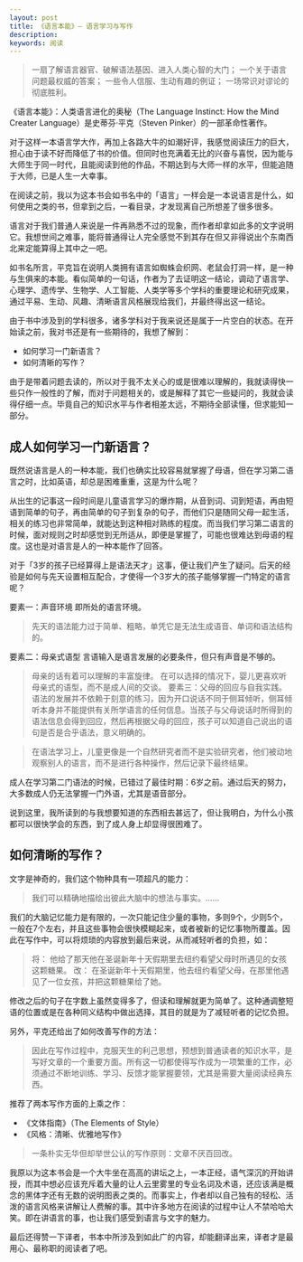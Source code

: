 ```yaml
---
layout: post
title: 《语言本能》— 语言学习与写作
description:
keywords: 阅读
---
```

> 一扇了解语言器官、破解语法基因、进入人类心智的大门；
> 一个关于语言问题最权威的答案；
> 一些令人信服、生动有趣的例证；
> 一场常识对谬论的彻底胜利。

《语言本能》：人类语言进化的奥秘（The Language Instinct: How the Mind Creater Language）是史蒂芬‧平克（Steven Pinker）的一部革命性著作。

对于这样一本语言学大作，再加上各路大牛的如潮好评，我感觉阅读压力的巨大，担心由于读不好而降低了书的价值。但同时也充满着无比的兴奋与喜悦，因为能与大师生于同一时代，且能阅读到他的作品，不期达到与大师一样的水平，但能追随于大师，已是人生一大幸事。

在阅读之前，我以为这本书会如书名中的「语言」一样会是一本说语言是什么，如何使用之类的书，但拿到之后，一看目录，才发现离自己所想差了很多很多。

语言对于我们普通人来说是一件再熟悉不过的现象，而作者却拿如此多的文字说明它。我想世间之难事，能将普通得让人完全感觉不到其存在但又非得说出个东南西北来定能算得上其中之一吧。

如书名所言，平克旨在说明人类拥有语言如蜘蛛会织网、老鼠会打洞一样，是一种与生俱来的本能。看似简单的一句话，作者为了去证明这一结论，调动了语言学、心理学、遗传学、生物学、人工智能、人类学等多个学科的重要理论和研究成果，通过平易、生动、风趣、清晰语言风格展现给我们，并最终得出这一结论。

由于书中涉及到的学科很多，诸多学科对于我来说还是属于一片空白的状态。在开始读之前，我对书还是有一些期待的，我想了解到：

- 如何学习一门新语言？
- ​如何清晰的写作？

由于是带着问题去读的，所以对于我不太关心的或是很难以理解的，我就读得快一些只作一般性的了解，而对于问题相关的，或是解释了其它一些疑问的，我就会读得仔细一点。毕竟自己的知识水平与作者相差太远，不期待全部读懂，但求能知一部分。

## 成人如何学习一门新语言？
既然说语言是人的一种本能，我们也确实比较容易就掌握了母语，但在学习第二语言之时，比如英语，却总是困难重重，这是为什么呢？

从出生的记事这一段时间是儿童语言学习的爆炸期，从音到词、词到短语，再由短语到简单的句子，再由简单的句子到复杂的句子，而他们只是随同父母一起生活，相关的练习也非常简单，就能达到这种相对熟练的程度。而当我们学习第二语言的时候，面对规则之时却感觉到无所适从，即便是掌握了，可能也很难达到母语的程度。这也是对语言是人的一种本能作了回答。

对于「3岁的孩子已经算得上是语法天才」这事，便让我们产生了疑问。后天的经验是如何与先天设置相互配合，才使得一个3岁大的孩子能够掌握一门特定的语言呢？

要素一：声音环境
即所处的语言环境。
> 先天的语法能力过于简单、粗略，单凭它是无法生成语音、单词和语法结构的。

要素二：母亲式语型
言语输入是语言发展的必要条件，但只有声音是不够的。
>母亲的话有着可以理解的丰富旋律。
>在可以选择的情况下，婴儿更喜欢听母亲式的语型，而不是成人间的交谈。
​
要素三：父母的回应与自我实践。
语法的发展并不依赖于刻意的练习，因为开口说话不同于侧耳倾听，侧耳倾听本身并不能提供有关所学语言的任何信息。当孩子与父母说话时所得到的语法信息会得到回应，然后再根据父母的回应，孩子可以知道自己说出的语句是否是合乎语法，意义明确的。

>在语法学习上，儿童更像是一个自然研究者而不是实验研究者，他们被动地观察别人的语言，而不是进行各种操作，然后记录下最终结果。

成人在学习第二门语法的时候，已错过了最佳时期：6岁之前。通过后天的努力，大多数成人仍无法掌握一门外语，尤其是语音部分。

说到这里，我所读到的与我想要知道的东西相去甚远了，但让我明白，为什么小孩都可以很快学会的东西，到了成人身上却显得很困难了。

## ​如何清晰的写作？
文字是神奇的，我们这个物种具有一项超凡的能力：
>我们可以精确地描绘出彼此大脑中的想法与事实。……

我们的大脑记忆能力是有限的，一次只能记住少量的事物，多则9个，少则5个，一般在7个左右，并且这些事物会很快模糊起来，或者被新的记忆事物所覆盖。因此在写作中，可以将烦琐的内容放到最后来说，从而减轻听者的负担，如：

> 将：
> 他给了那天他在圣诞新年十天假期里去纽约看望父母时所遇见的女孩这颗糖果。
> 改：
> 在圣诞新年十天假期里，他去纽约看望父母，在那里他遇见了一位女孩，并把这颗糖果给了她。

修改之后的句子在字数上虽然变得多了，但读和理解就更为简单了。这种通调整短语的位置或是在各种同义结构中做出选择，其目的就是为了减轻听者的记忆负担。

另外，平克还给出了如何改善写作的方法：

>​​​因此在写作过程中，克服天生的利己思想，预想到普通读者的知识水平，是写好文章的一个重要方面。所有这一切都使得写作成为一项繁重的工作，必须通过不断地训练、学习、反馈才能掌握要领，尤其是需要大量阅读经典东西。

推荐了两本写作方面的上乘之作：
- 《文体指南》（The Elements of Style）
- 《风格：清晰、优雅地写作》

> 一条朴实无华但却举世公认的写作原则：文章不厌百回改。

我原以为这本书会是一个大牛坐在高高的讲坛之上，一本正经，语气深沉的开始讲授，而其中想必应该充斥着大量的让人云里雾里的专业名词及术语，还应该满是概念的黑体字还有无数的说明图表之类的。而事实上，作者却以自己独有的轻松、活泼的语言风格来讲解让人费解的事。其中许多地方在阅读的过程中让人不禁哈哈大笑。即在讲语言的事，也让我们感受到语言与文字的魅力。

最后还得赞一下译者，书本中所涉及到如此广的内容，却能翻译出来，译者才是最用心、最称职的阅读者了吧。
​
